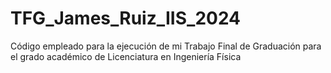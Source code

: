 # TFG_James_Ruiz_IIS_2024
Código empleado para la ejecución de mi Trabajo Final de Graduación para el grado académico de Licenciatura en Ingeniería Física
